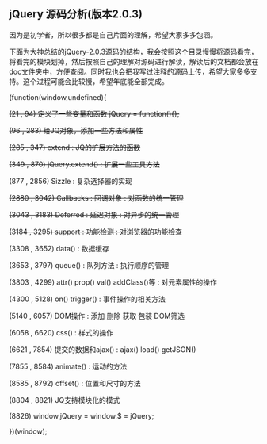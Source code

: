 ## jQuery 源码分析(版本2.0.3)


因为是初学者，所以很多都是自己片面的理解，希望大家多多包涵。

下面为大神总结的jQuery-2.0.3源码的结构，我会按照这个目录慢慢将源码看完，将看完的模块划掉，然后按照自己的理解对源码进行解读，解读后的文档都会放在doc文件夹中，方便查阅。同时我也会把我写过注释的源码上传，希望大家多多支持。这个过程可能会比较慢，希望年底能全部完成。



(function(window,undefined){ 

~~(21 , 94) 定义了一些变量和函数 jQuery = function(){};~~

~~(96 , 283) 给JQ对象，添加一些方法和属性~~

~~(285 , 347) extend : JQ的扩展方法的函数~~

~~(349 , 870) jQuery.extend() : 扩展一些工具方法~~ 

(877 , 2856)  Sizzle : 复杂选择器的实现 

~~(2880 , 3042) Callbacks : 回调对象 : 对函数的统一管理~~ 
	
~~(3043 , 3183) Deferred : 延迟对象 : 对异步的统一管理~~ 

~~(3184 , 3295) support : 功能检测 : 对浏览器的功能检查~~ 

(3308 , 3652) data() : 数据缓存 

(3653 , 3797) queue() : 队列方法 : 执行顺序的管理 

(3803 , 4299) attr() prop() val() addClass()等 : 对元素属性的操作 

(4300 , 5128) on() trigger() : 事件操作的相关方法 

(5140 , 6057) DOM操作 : 添加 删除 获取 包装 DOM筛选 

(6058 , 6620) css() : 样式的操作 

(6621 , 7854) 提交的数据和ajax() : ajax() load() getJSON() 

(7855 , 8584) animate() : 运动的方法 

(8585 , 8792) offset() : 位置和尺寸的方法 

(8804 , 8821) JQ支持模块化的模式 

(8826)  window.jQuery = window.$ = jQuery; 

})(window);




